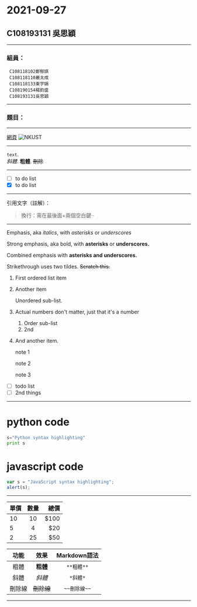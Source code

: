 # 2021-09-27

## C108193131  吳思穎

---

### 組員：
 ```
  C108118102鄭郁娸
  C108118110嚴太成
  C108118133東宇娟
  C108190154楊鈞盛
  C108193131吳思穎
  ```
 
---

### 題目：

---

[網頁](https://www.nkust.edu.tw)
![NKUST](https://www.nkust.edu.tw/var/file/0/1000/img/513/182513897.png)

---

`text`.  
*斜體*. 
**粗體**. 
~~刪除~~

---

- [ ] to do list
- [x] to do list

---


引用文字（註解）：
> 換行：需在最後面+兩個空白鍵··

---
Emphasis, aka *italics*, with *asterisks* or *underscores*

Strong emphasis, aka bold, with **asterisks** or **underscores.**

Combined emphasis with **asterisks and underscores.**

Strikethrough uses two tildes. ~~Scratch this.~~

1. First ordered list item

2. Another item

   Unordered sub-list.

3. Actual numbers don't matter, just that it's a number

   1. Order sub-list
   2. 2nd

4. And another item.
   
    note 1

    note 2

    note 3

- [ ] todo list
- [ ] 2nd things
---

# python code

```python
s="Python syntax highlighting"
print s
```

# javascript code 

```javascript
var s = "JavaScript syntax highlighting";
alert(s);
```
---
| 單價| 數量 | 總價 |
|-------|:-----:|------:|
|  10 |  10  |   $100 |
|  5 |  4 |   $20|
| 2   |  25  |   $50 |

|  功能  |    效果    | Markdown語法 |
|:------:|:----------:|:------------:|
|  粗體  |  **粗體**  |  `**粗體**`  |
|  斜體  |   *斜體*   |   `*斜體*`   |
| 刪除線 | ~~刪除線~~ | `~~刪除線~~` |

---
